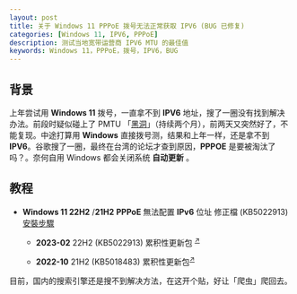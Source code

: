 ```yaml
---
layout: post
title: 关于 Windows 11 PPPoE 拨号无法正常获取 IPV6 (BUG 已修复)
categories: [Windows 11, IPV6, PPPoE]
description: 测试当地宽带运营商 IPV6 MTU 的最佳值
keywords: Windows 11，PPPoE，拨号，IPV6，BUG
---
```


## 背景

上年尝试用 **Windows 11** 拨号，一直拿不到 **IPV6** 地址，搜了一圈没有找到解决办法。前段时疑似碰上了 PMTU 「[黑洞](https://www.v2ex.com/t/800024)」（持续两个月），前两天又突然好了，不能复现。中途打算用 **Windows** 直接拨号测，结果和上年一样，还是拿不到 **IPV6**。谷歌搜了一圈，最终在台湾的论坛才查到原因，**PPPOE** 是要被淘汰了吗？。奈何自用 Windows 都会关闭系统 **自动更新** 。

## 教程

* **Windows 11 22H2** /**21H2** **PPPoE** 無法配置 **IPv6** 位址 修正檔 (KB5022913) [安裝步驟](https://spearmint-drspeed.cdn.hinet.net/Windows%2011%20PPPoE%E7%84%A1%E6%B3%95%E9%85%8D%E7%BD%AEIPv6%E4%BD%8D%E5%9D%80-%E4%BF%AE%E6%AD%A3%E6%AA%94KB5018483%E5%AE%89%E8%A3%9D%E6%AD%A5%E9%A9%9F.pdf)

    - **2023-02** 22H2 (KB5022913) 累积性更新包 <sup>[↗](https://www.catalog.update.microsoft.com/Search.aspx?q=KB5022913)</sup>

    - **2022-10** 21H2 (KB5018483) 累积性更新包<sup>[↗](https://www.catalog.update.microsoft.com/Search.aspx?q=KB5018483)</sup>

目前，国内的搜索引擎还是搜不到解决方法，在这开个贴，好让「爬虫」爬回去。
